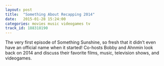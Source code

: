 ```yaml
---
layout: post
title:  "Something About Recapping 2014"
date:   2015-01-28 15:24:00
categories: movies music videogames tv
track_id: 188318190
---
```

The very first episode of Something Sunshine, so fresh that it didn’t even have an official name when it started! Co-hosts Bobby and Ahnmin look back on 2014 and discuss their favorite films, music, television shows, and videogames.
